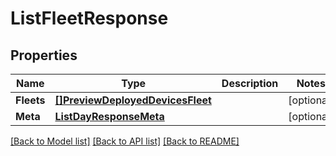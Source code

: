 # ListFleetResponse

## Properties

Name | Type | Description | Notes
------------ | ------------- | ------------- | -------------
**Fleets** | [**[]PreviewDeployedDevicesFleet**](preview.deployed_devices.fleet.md) |  | [optional] 
**Meta** | [**ListDayResponseMeta**](ListDayResponse_meta.md) |  | [optional] 

[[Back to Model list]](../README.md#documentation-for-models) [[Back to API list]](../README.md#documentation-for-api-endpoints) [[Back to README]](../README.md)


